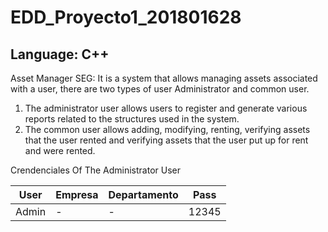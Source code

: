 # EDD_Proyecto1_201801628

## Language: C++

Asset Manager SEG: It is a system that allows managing assets associated with a user, there are two types of user Administrator and common user.
1. The administrator user allows users to register and generate various reports related to the structures used in the system.
2. The common user allows adding, modifying, renting, verifying assets that the user rented and verifying assets that the user put up for rent and were rented.

Crendenciales Of The Administrator User

| User  | Empresa | Departamento | Pass  |
|-------|---------|--------------|-------|
| Admin | -       | -            | 12345 |

